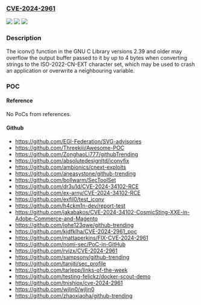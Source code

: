 ### [CVE-2024-2961](https://cve.mitre.org/cgi-bin/cvename.cgi?name=CVE-2024-2961)
![](https://img.shields.io/static/v1?label=Product&message=glibc&color=blue)
![](https://img.shields.io/static/v1?label=Version&message=2.1.93%3C%202.40%20&color=brighgreen)
![](https://img.shields.io/static/v1?label=Vulnerability&message=CWE-787%20Out-of-bounds%20Write&color=brighgreen)

### Description

The iconv() function in the GNU C Library versions 2.39 and older may overflow the output buffer passed to it by up to 4 bytes when converting strings to the ISO-2022-CN-EXT character set, which may be used to crash an application or overwrite a neighbouring variable.

### POC

#### Reference
No PoCs from references.

#### Github
- https://github.com/EGI-Federation/SVG-advisories
- https://github.com/Threekiii/Awesome-POC
- https://github.com/ZonghaoLi777/githubTrending
- https://github.com/absolutedesignltd/iconvfix
- https://github.com/ambionics/cnext-exploits
- https://github.com/aneasystone/github-trending
- https://github.com/bollwarm/SecToolSet
- https://github.com/dr3u1d/CVE-2024-34102-RCE
- https://github.com/ex-arny/CVE-2024-34102-RCE
- https://github.com/exfil0/test_iconv
- https://github.com/h4ckm1n-dev/report-test
- https://github.com/jakabakos/CVE-2024-34102-CosmicSting-XXE-in-Adobe-Commerce-and-Magento
- https://github.com/johe123qwe/github-trending
- https://github.com/kjdfklha/CVE-2024-2961_poc
- https://github.com/mattaperkins/FIX-CVE-2024-2961
- https://github.com/nomi-sec/PoC-in-GitHub
- https://github.com/rvizx/CVE-2024-2961
- https://github.com/sampsonv/github-trending
- https://github.com/tanjiti/sec_profile
- https://github.com/tarlepp/links-of-the-week
- https://github.com/testing-felickz/docker-scout-demo
- https://github.com/tnishiox/cve-2024-2961
- https://github.com/wjlin0/wjlin0
- https://github.com/zhaoxiaoha/github-trending

